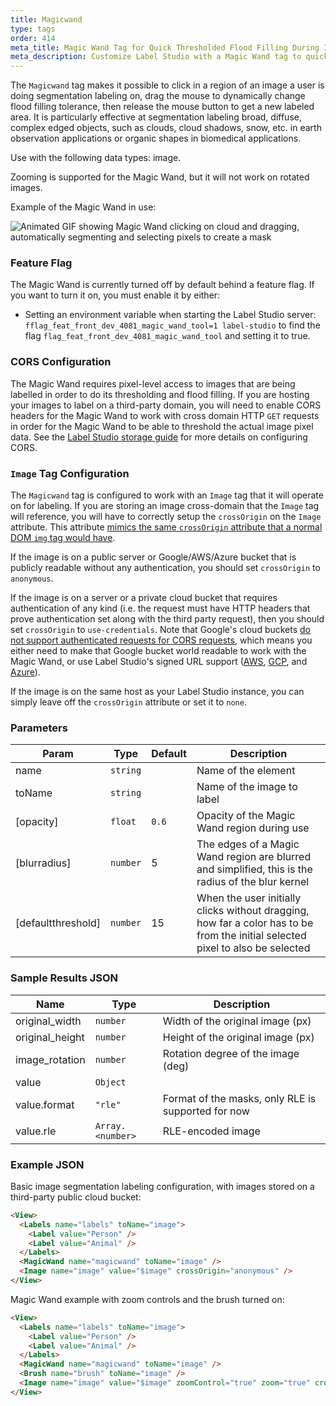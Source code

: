 ```yaml
---
title: Magicwand
type: tags
order: 414
meta_title: Magic Wand Tag for Quick Thresholded Flood Filling During Image Segmentation
meta_description: Customize Label Studio with a Magic Wand tag to quickly click and drag to threshold flood fill image areas during image segmentation labeling for machine learning and data science projects.
---
```


The `Magicwand` tag makes it possible to click in a region of an image a user is doing segmentation labeling on, drag the mouse to dynamically change flood filling tolerance, then release the mouse button to get a new labeled area. It is particularly effective at segmentation labeling broad, diffuse, complex edged objects, such as clouds, cloud shadows, snow, etc. in earth observation applications or organic shapes in biomedical applications.

Use with the following data types: image.

Zooming is supported for the Magic Wand, but it will not work on rotated images.

Example of the Magic Wand in use:

![Animated GIF showing Magic Wand clicking on cloud and dragging, automatically segmenting and selecting pixels to create a mask](../images/magicwand_example.gif)

### Feature Flag

The Magic Wand is currently turned off by default behind a feature flag. If you want to turn it on, you must enable it by either:
* Setting an environment variable when starting the Label Studio server: `fflag_feat_front_dev_4081_magic_wand_tool=1 label-studio` to find the flag `flag_feat_front_dev_4081_magic_wand_tool` and setting it to true.

### CORS Configuration

The Magic Wand requires pixel-level access to images that are being labelled in order to do its thresholding and flood filling. If you are hosting your images to label on a third-party domain, you will need to enable CORS headers for the Magic Wand to work with cross domain HTTP `GET` requests in order for the Magic Wand to be able to threshold the actual image pixel data. See the [Label Studio storage guide](../guide/storage.html#Troubleshoot-CORS-and-access-problems) for more details on configuring CORS.

### `Image` Tag Configuration

The `Magicwand` tag is configured to work with an `Image` tag that it will operate on for labeling. If you are storing an image cross-domain that the `Image` tag will reference, you will have to correctly setup the `crossOrigin` on the `Image` attribute. This attribute [mimics the same `crossOrigin` attribute that a normal DOM `img` tag would have](https://developer.mozilla.org/en-US/docs/Web/API/HTMLImageElement/crossOrigin).

If the image is on a public server or Google/AWS/Azure bucket that is publicly readable without any authentication, you should set `crossOrigin` to `anonymous`.

If the image is on a server or a private cloud bucket that requires authentication of any kind (i.e. the request must have HTTP headers that prove authentication set along with the third party request), then you should set `crossOrigin` to `use-credentials`. Note that Google's cloud buckets [do not support authenticated requests for CORS requests](https://cloud.google.com/storage/docs/cross-origin#additional_considerations), which means you either need to make that Google bucket world readable to work with the Magic Wand, or use Label Studio's signed URL support ([AWS](../guide/storage.html#Set-up-connection-in-the-Label-Studio-UI), [GCP](../guide/storage.html#Set-up-connection-in-the-Label-Studio-UI-1), and [Azure](../guide/storage.html#Set-up-connection-in-the-Label-Studio-UI-2)).

If the image is on the same host as your Label Studio instance, you can simply leave off the `crossOrigin` attribute or set it to `none`.

### Parameters

| Param | Type | Default | Description |
| --- | --- | --- | --- |
| name | <code>string</code> |  | Name of the element |
| toName | <code>string</code> |  | Name of the image to label |
| [opacity] | <code>float</code> | <code>0.6</code> | Opacity of the Magic Wand region during use |
| [blurradius] | <code>number</code> | 5 | The edges of a Magic Wand region are blurred and simplified, this is the radius of the blur kernel |
| [defaultthreshold] | <code>number</code> | 15 | When the user initially clicks without dragging, how far a color has to be from the initial selected pixel to also be selected |

### Sample Results JSON

| Name | Type | Description |
| --- | --- | --- |
| original_width | <code>number</code> | Width of the original image (px) |
| original_height | <code>number</code> | Height of the original image (px) |
| image_rotation | <code>number</code> | Rotation degree of the image (deg) |
| value | <code>Object</code> |  |
| value.format | <code>&quot;rle&quot;</code> | Format of the masks, only RLE is supported for now |
| value.rle | <code>Array.&lt;number&gt;</code> | RLE-encoded image |

### Example JSON

Basic image segmentation labeling configuration, with images stored on a third-party public cloud bucket:

```html
<View>
  <Labels name="labels" toName="image">
    <Label value="Person" />
    <Label value="Animal" />
  </Labels>
  <MagicWand name="magicwand" toName="image" />
  <Image name="image" value="$image" crossOrigin="anonymous" />
</View>
```

Magic Wand example with zoom controls and the brush turned on:

```html
<View>
  <Labels name="labels" toName="image">
    <Label value="Person" />
    <Label value="Animal" />
  </Labels>
  <MagicWand name="magicwand" toName="image" />
  <Brush name="brush" toName="image" />
  <Image name="image" value="$image" zoomControl="true" zoom="true" crossOrigin="anonymous" />
</View>
```